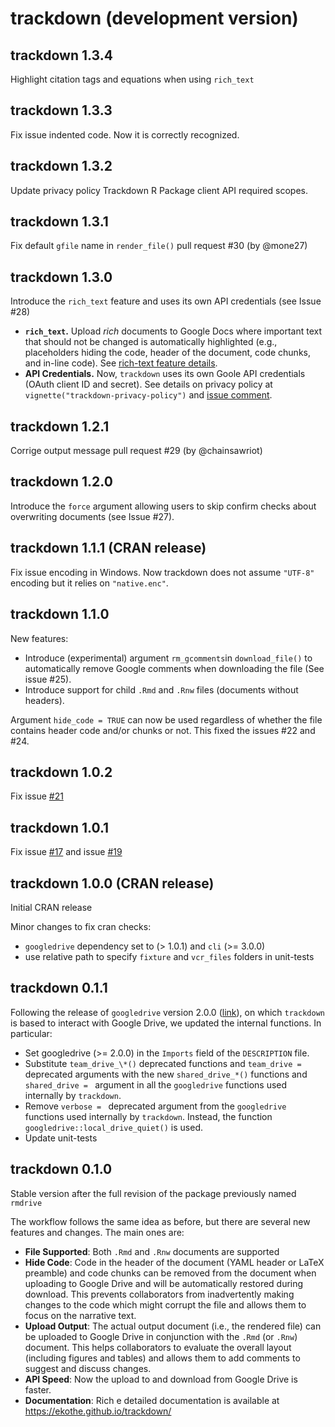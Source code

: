 # trackdown (development version)

## trackdown 1.3.4

Highlight citation tags and equations when using `rich_text`

## trackdown 1.3.3

Fix issue indented code. Now it is correctly recognized.

## trackdown 1.3.2

Update privacy policy Trackdown R Package client API required scopes.  

## trackdown 1.3.1

Fix default `gfile` name in `render_file()` pull request #30 (by @mone27)

## trackdown 1.3.0

Introduce the `rich_text` feature and uses its own API credentials (see Issue #28)

- **`rich_text`.** Upload *rich* documents to Google Docs where important text that should not be changed is automatically highlighted (e.g., placeholders hiding the code, header of the document, code chunks, and in-line code). See [rich-text feature details]( https://claudiozandonella.github.io/trackdown/articles/trackdown-features.html#rich-text).
- **API Credentials.** Now, `trackdown` uses its own Goole API credentials (OAuth client ID and secret). See details on privacy policy at `vignette("trackdown-privacy-policy")` and [issue comment](https://github.com/ClaudioZandonella/trackdown/issues/28#issuecomment-1057195007).

## trackdown 1.2.1

Corrige output message pull request #29 (by @chainsawriot)

## trackdown 1.2.0

Introduce the `force` argument allowing users to skip confirm checks about overwriting documents (see Issue #27).

## trackdown 1.1.1 (CRAN release)

Fix issue encoding in Windows. Now trackdown does not assume `"UTF-8"` encoding but it relies on `"native.enc"`.

## trackdown 1.1.0

New features:
 
- Introduce (experimental) argument `rm_gcomments`in `download_file()` to automatically remove Google comments when downloading the file (See issue #25).   
- Introduce support for child `.Rmd` and `.Rnw` files (documents without headers).

Argument `hide_code = TRUE` can now be used regardless of whether the file contains header code and/or chunks or not. This fixed the issues #22 and #24.

## trackdown 1.0.2

Fix issue [#21](https://github.com/ClaudioZandonella/trackdown/issues/21)

## trackdown 1.0.1

Fix issue [#17](https://github.com/ClaudioZandonella/trackdown/issues/17) and issue [#19](https://github.com/ClaudioZandonella/trackdown/issues/19)

## trackdown 1.0.0 (CRAN release)

Initial CRAN release

Minor changes to fix cran checks:

- `googledrive` dependency set to (> 1.0.1) and `cli` (>= 3.0.0)
- use relative path to specify  `fixture` and `vcr_files` folders in unit-tests


## trackdown 0.1.1

Following the release of `googledrive` version 2.0.0 ([link](https://www.tidyverse.org/blog/2021/07/googledrive-2-0-0/)), on which `trackdown` is based to interact with Google Drive, we updated the internal functions. In particular:

- Set googledrive (>= 2.0.0) in the `Imports` field of the `DESCRIPTION` file.
- Substitute `team_drive_\*()` deprecated functions and `team_drive =` deprecated arguments with the new `shared_drive_*()` functions and `shared_drive = ` argument in all the `googledrive` functions used internally by `trackdown`.
- Remove `verbose = ` deprecated argument from the `googledrive` functions used internally by `trackdown`. Instead, the function `googledrive::local_drive_quiet()` is used.
- Update unit-tests


## trackdown 0.1.0

Stable version after the full revision of the package previously named `rmdrive`

The workflow follows the same idea as before, but there are several new features and changes. The main ones are:

- **File Supported**: Both `.Rmd` and `.Rnw` documents are supported
- **Hide Code**: Code in the header of the document (YAML header or LaTeX preamble) and code chunks can be removed from the document when uploading to Google Drive and will be automatically restored during download. This prevents collaborators from inadvertently making changes to the code which might corrupt the file and allows them to focus on the narrative text.
-  **Upload Output**: The actual output document (i.e., the rendered file) can be uploaded to Google Drive in conjunction with the `.Rmd` (or `.Rnw`) document. This helps collaborators to evaluate the overall layout (including figures and tables) and allows them to add comments to suggest and discuss changes.
- **API Speed**:  Now the upload to and download from Google Drive is faster.
-  **Documentation**: Rich e detailed documentation is available at https://ekothe.github.io/trackdown/
